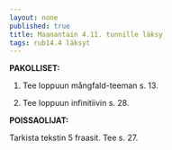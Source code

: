 ```yaml
---
layout: none
published: true
title: Maanantain 4.11. tunnille läksy
tags: rub14.4 läksyt
---
```

**PAKOLLISET:**

1. Tee loppuun mångfald-teeman s. 13.

2. Tee loppuun infinitiivin s. 28.

**POISSAOLIJAT:**

Tarkista tekstin 5 fraasit. Tee s. 27. 